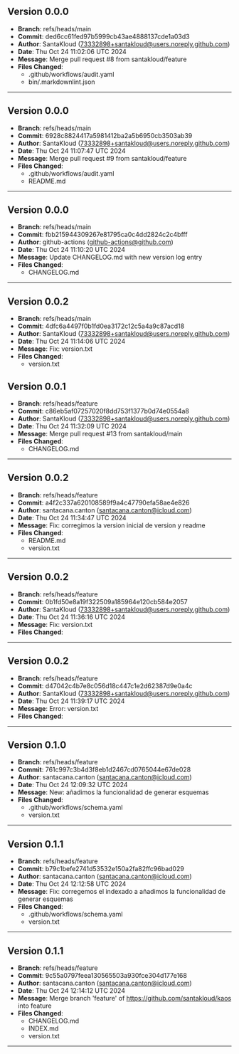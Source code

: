 ## Version 0.0.0
- **Branch**: refs/heads/main
- **Commit**: ded6cc61fed97b5999cb43ae4888137cde1a03d3
- **Author**: SantaKloud (73332898+santakloud@users.noreply.github.com)
- **Date**: Thu Oct 24 11:02:06 UTC 2024
- **Message**: Merge pull request #8 from santakloud/feature
- **Files Changed**:
  - .github/workflows/audit.yaml
  - bin/.markdownlint.json
---------------------------------
## Version 0.0.0
- **Branch**: refs/heads/main
- **Commit**: 6928c8824417a5981412ba2a5b6950cb3503ab39
- **Author**: SantaKloud (73332898+santakloud@users.noreply.github.com)
- **Date**: Thu Oct 24 11:07:47 UTC 2024
- **Message**: Merge pull request #9 from santakloud/feature
- **Files Changed**:
  - .github/workflows/audit.yaml
  - README.md
---------------------------------
## Version 0.0.0
- **Branch**: refs/heads/main
- **Commit**: fbb215944309267e81795ca0c4dd2824c2c4bfff
- **Author**: github-actions (github-actions@github.com)
- **Date**: Thu Oct 24 11:10:20 UTC 2024
- **Message**: Update CHANGELOG.md with new version log entry
- **Files Changed**:
  - CHANGELOG.md
---------------------------------
## Version 0.0.2
- **Branch**: refs/heads/main
- **Commit**: 4dfc6a4497f0b1fd0ea3172c12c5a4a9c87acd18
- **Author**: SantaKloud (73332898+santakloud@users.noreply.github.com)
- **Date**: Thu Oct 24 11:14:06 UTC 2024
- **Message**: Fix: version.txt
- **Files Changed**:
  - version.txt
## Version 0.0.1
- **Branch**: refs/heads/feature
- **Commit**: c86eb5af07257020f8dd753f1377b0d74e0554a8
- **Author**: SantaKloud (73332898+santakloud@users.noreply.github.com)
- **Date**: Thu Oct 24 11:32:09 UTC 2024
- **Message**: Merge pull request #13 from santakloud/main
- **Files Changed**:
  - CHANGELOG.md
---------------------------------
## Version 0.0.2
- **Branch**: refs/heads/feature
- **Commit**: a4f2c337a620108589f9a4c47790efa58ae4e826
- **Author**: santacana.canton (santacana.canton@icloud.com)
- **Date**: Thu Oct 24 11:34:47 UTC 2024
- **Message**: Fix: corregimos la version inicial de version y readme
- **Files Changed**:
  - README.md
  - version.txt
---------------------------------
## Version 0.0.2
- **Branch**: refs/heads/feature
- **Commit**: 0b1fd50e8a19f322509a185964e120cb584e2057
- **Author**: SantaKloud (73332898+santakloud@users.noreply.github.com)
- **Date**: Thu Oct 24 11:36:16 UTC 2024
- **Message**: Fix: version.txt
- **Files Changed**:
---------------------------------
## Version 0.0.2
- **Branch**: refs/heads/feature
- **Commit**: d47042c4b7e8c056d18c447c1e2d62387d9e0a4c
- **Author**: SantaKloud (73332898+santakloud@users.noreply.github.com)
- **Date**: Thu Oct 24 11:39:17 UTC 2024
- **Message**: Error: version.txt
- **Files Changed**:
---------------------------------
## Version 0.1.0
- **Branch**: refs/heads/feature
- **Commit**: 761c997c3b4d3f8eb1d2467cd0765044e67de028
- **Author**: santacana.canton (santacana.canton@icloud.com)
- **Date**: Thu Oct 24 12:09:32 UTC 2024
- **Message**: New: añadimos la funcionalidad de generar esquemas
- **Files Changed**:
  - .github/workflows/schema.yaml
  - version.txt
---------------------------------
## Version 0.1.1
- **Branch**: refs/heads/feature
- **Commit**: b79c1befe2741d53532e150a2fa82ffc96bad029
- **Author**: santacana.canton (santacana.canton@icloud.com)
- **Date**: Thu Oct 24 12:12:58 UTC 2024
- **Message**: Fix: corregemos el indexado a añadimos la funcionalidad de generar esquemas
- **Files Changed**:
  - .github/workflows/schema.yaml
  - version.txt
---------------------------------
## Version 0.1.1
- **Branch**: refs/heads/feature
- **Commit**: 9c55a0797feea130565503a930fce304d177e168
- **Author**: santacana.canton (santacana.canton@icloud.com)
- **Date**: Thu Oct 24 12:14:12 UTC 2024
- **Message**: Merge branch 'feature' of https://github.com/santakloud/kaos into feature
- **Files Changed**:
  - CHANGELOG.md
  - INDEX.md
  - version.txt
---------------------------------
